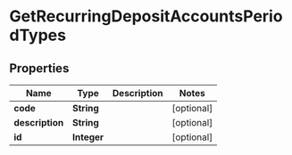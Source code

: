 

# GetRecurringDepositAccountsPeriodTypes


## Properties

| Name | Type | Description | Notes |
|------------ | ------------- | ------------- | -------------|
|**code** | **String** |  |  [optional] |
|**description** | **String** |  |  [optional] |
|**id** | **Integer** |  |  [optional] |



